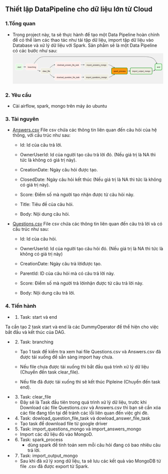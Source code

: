 ## Thiết lập DataPipeline cho dữ liệu lớn từ Cloud
### 1.Tổng quan
- Trong project này, ta sẽ thực hành để tạo một Data Pipeline hoàn chỉnh để có thể làm các thao tác như tải tập dữ liệu, import tập dữ liệu vào Database và xử lý dữ liệu với Spark. Sản phẩm sẽ là một Data Pipeline có các bước như sau:
![dag](images/dag.png)
### 2. Yêu cầu
- Cài airflow, spark, mongo trên máy ảo ubuntu
### 3. Tài nguyên
- [Answers.csv](https://drive.google.com/file/d/1gEU9KojKI3yMybjL0_tYsQnzRlUoBYro/view?usp=sharing)
File csv chứa các thông tin liên quan đến câu hỏi của hệ thống, với cấu trúc như sau:

  - Id: Id của câu trả lời.
  
  - OwnerUserId: Id của người tạo câu trả lời đó. (Nếu giá trị là NA thì tức là không có giá trị này).
  
  - CreationDate: Ngày câu hỏi được tạo.
  
  - ClosedDate: Ngày câu hỏi kết thúc (Nếu giá trị là NA thì tức là không có giá trị này).
  
  - Score: Điểm số mà người tạo nhận được từ câu hỏi này.
  
  - Title: Tiêu đề của câu hỏi.
  
  - Body: Nội dung câu hỏi.
- [Questions.csv](https://drive.google.com/file/d/1yH2lTY3mGOoGEDW1Y2lhzRwDuaZvI1KI/view?usp=sharing)
File csv chứa các thông tin liên quan đến câu trả lời và có cấu trúc như sau:

  - Id: Id của câu hỏi.
  
  - OwnerUserId: Id của người tạo câu hỏi đó. (Nếu giá trị là NA thì tức là không có giá trị này)
  
  - CreationDate: Ngày câu trả lờiđược tạo.
  
  - ParentId: ID của câu hỏi mà có câu trả lời này.
  
  - Score: Điểm số mà người trả lờinhận được từ câu trả lời này.
  
  - Body: Nội dung câu trả lời.
### 4. Tiến hành
- 1.  Task: start và end

Ta cần tạo 2 task start và end là các DummyOperator để thể hiện cho việc bắt đầu và kết thúc của DAG.

- 2. Task: branching

  - Tạo 1 task để kiểm tra xem hai file Questions.csv và Answers.csv đã được tải xuống để sẵn sàng import hay chưa.
  
  - Nếu file chưa được tải xuống thì bắt đầu quá trình xử lý dữ liệu (Chuyển đến task clear_file).
  - Nếu file đã được tải xuống thì sẽ kết thúc Pipleine (Chuyển đến task end).

- 3. Task: clear_file

  - Đây sẽ là Task đầu tiên trong quá trình xử lý dữ liệu, trước khi Download các file Questions.csv và Answers.csv thì bạn sẽ cần xóa các file đang tồn tại để tránh các lỗi liên quan đến việc ghi đè.

- 4. Task: dowload_question_file_task và dowload_answer_file_task
  - Tạo task để download file từ google driver
- 5. Task: import_questions_mongo và import_answers_mongo

  - Import các dữ liệu đó vào MongoD.
- 6. Task: spark_process
     - dùng spark để tính toán xem mỗi câu hỏi đang có bao nhiêu câu trả lời.
- 7. Task: import_output_mongo

  - Sau khi đã xử lý xong dữ liệu, ta sẽ lưu các kết quả vào MongoDB từ file .csv đã được export từ Spark.
